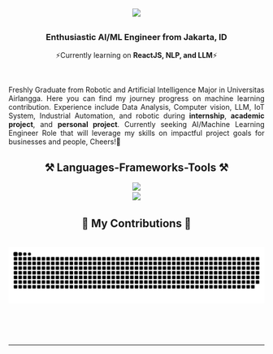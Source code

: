<h1 align="center">
    <img src="https://readme-typing-svg.demolab.com?font=Press+Start+2P&duration=4000&pause=500&color=6B09C5&center=true&width=435&lines=Hey%2C+It's+Me!;UrFavouriteB0i%F0%9F%A4%99;Welcome+to+my+profile+" />
</h1>

<h3 align="center">Enthusiastic AI/ML Engineer from Jakarta, ID</h3>
<div align="center">
     
 ⚡️Currently learning on **ReactJS, NLP, and LLM**⚡️
 
</div>
 
<br/>
 
<div align="justify">
 
 Freshly Graduate from Robotic and Artificial Intelligence Major in Universitas Airlangga. Here you can find my journey         progress on machine learning contribution. Experience include Data Analysis, Computer vision, LLM, IoT System, Industrial Automation, and robotic during **internship**, **academic project**, and **personal project**. Currently seeking AI/Machine Learning Engineer Role that will leverage my skills on impactful project goals for businesses and people, Cheers!👾

 </div>
 
 <h2 align="center">⚒️ Languages-Frameworks-Tools ⚒️</h2>
 <div align="center">
    <img src="https://skillicons.dev/icons?i=arduino,figma,vscode,github,git" /><br/>
    <img src="https://skillicons.dev/icons?i=py,cpp,qt,cs,mysql,flask,react"/>
 </div>

<div align="center">
  <h2>🐍 My Contributions 🐍</h2>
  <br>
  <img alt="snake eating my contributions" src="https://raw.githubusercontent.com/UrFavouriteB0i/UrFavouriteB0i/output/github-contribution-grid-snake.svg" />
  
  <br/><br/><br/>
</div>

<hr/>
